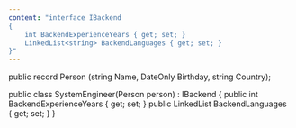```yaml
---
content: "interface IBackend
{
    int BackendExperienceYears { get; set; }
    LinkedList<string> BackendLanguages { get; set; }
}"
---
```


public record Person (string Name, DateOnly Birthday, string Country);

public class SystemEngineer(Person person) : IBackend
{
    public int BackendExperienceYears { get; set; }
    public LinkedList<string> BackendLanguages { get; set; }
}